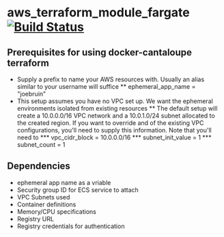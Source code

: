 # aws_terraform_module_fargate [![Build Status](https://travis-ci.com/UCLALibrary/aws_terraform_module_fargate.svg?branch=master)](https://travis-ci.com/UCLALibrary/aws_terraform_module_fargate)

## Prerequisites for using docker-cantaloupe terraform
* Supply a prefix to name your AWS resources with. Usually an alias similar to your username will suffice
** ephemeral_app_name = "joebruin"
* This setup assumes you have no VPC set up. We want the ephemeral environments isolated from existing resources
** The default setup will create a 10.0.0.0/16 VPC network and a 10.0.1.0/24 subnet allocated to the created region. If you want to override and of the existing VPC configurations, you'll need to supply this information. Note that you'll need to 
*** vpc_cidr_block    = 10.0.0.0/16
*** subnet_init_value = 1
*** subnet_count      = 1

## Dependencies
* ephemeral app name as a vriable
* Security group ID for ECS service to attach
* VPC Subnets used
* Container definitions
* Memory/CPU specifications
* Registry URL
* Registry credentials for authentication
